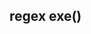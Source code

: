 <!DOCTYPE html>
<html lang="en">
<head>
    <meta charset="UTF-8">
    <meta name="viewport" content="width=device-width, initial-scale=1.0">
    <title>Document</title>
</head>
<body>
    <h2> regex exe()</h2>
    <p id="out"></p>
    <script>
        let pattern= /script/i;
        let text="I learnt JavaScript";
        let result=pattern.exec(text);
        document.getElementById("out").innerText=result[3];
    </script>
</body>
</html>
